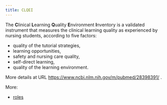 ```yaml
---
title: CLQEI
---
```


The **C**linical **L**earning **Q**uality **E**nvironment **I**nventory is a validated instrument that measures the clinical learning quality as experienced by nursing students, according to five factors:

- quality of the tutorial strategies,
- learning opportunities,
- safety and nursing care quality,
- self-direct learning,
- quality of the learning environment.

More details at URL https://www.ncbi.nlm.nih.gov/m/pubmed/28398391/ .


More:

- [roles](roles.md)